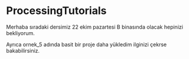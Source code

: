 # ProcessingTutorials
 Merhaba sıradaki dersimiz 22 ekim pazartesi B binasında olacak hepinizi bekliyorum.


Ayrıca ornek_5 adında basit bir proje daha yükledim ilginizi çekrse bakabilirsiniz.
